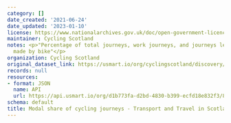 ```yaml
---
category: []
date_created: '2021-06-24'
date_updated: '2023-01-10'
license: https://www.nationalarchives.gov.uk/doc/open-government-licence/version/3/
maintainer: Cycling Scotland
notes: <p>"Percentage of total journeys, work journeys, and journeys less than 5 miles
  made by bike"</p>
organization: Cycling Scotland
original_dataset_link: https://usmart.io/org/cyclingscotland/discovery/discovery-view-detail/d2355ba5-ab91-48ff-baec-571303566b71
records: null
resources:
- format: JSON
  name: API
  url: https://api.usmart.io/org/d1b773fa-d2bd-4830-b399-ecfd18e832f3/8a5c5728-e113-4a77-9795-271618238861/1/urql
schema: default
title: Modal share of cycling journeys - Transport and Travel in Scotland
---
```

